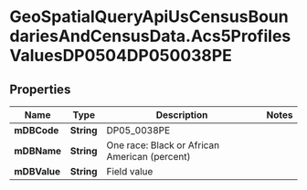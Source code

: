 # GeoSpatialQueryApiUsCensusBoundariesAndCensusData.Acs5ProfilesValuesDP0504DP050038PE

## Properties

Name | Type | Description | Notes
------------ | ------------- | ------------- | -------------
**mDBCode** | **String** | DP05_0038PE | 
**mDBName** | **String** | One race: Black or African American (percent) | 
**mDBValue** | **String** | Field value | 


